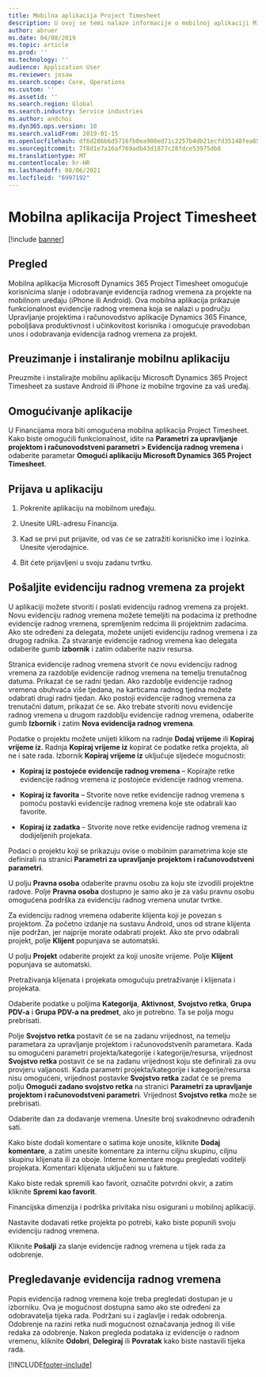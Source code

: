 ```yaml
---
title: Mobilna aplikacija Project Timesheet
description: U ovoj se temi nalaze informacije o mobilnoj aplikaciji Microsoft Dynamics 365 Project Timesheet. Mobilna aplikacija Project Timesheet omogućuje korisnicima slanje i odobravanje evidencija radnog vremena za projekte na mobilnom uređaju.
author: abruer
ms.date: 04/08/2019
ms.topic: article
ms.prod: ''
ms.technology: ''
audience: Application User
ms.reviewer: josaw
ms.search.scope: Core, Operations
ms.custom: ''
ms.assetid: ''
ms.search.region: Global
ms.search.industry: Service industries
ms.author: andchoi
ms.dyn365.ops.version: 10
ms.search.validFrom: 2019-01-15
ms.openlocfilehash: df6d286b6d5716fb0ea908ed71c2257b4db21ecfd35148fea65dfd96e058ac9a
ms.sourcegitcommit: 7f8d1e7a16af769adb43d1877c28fdce53975db8
ms.translationtype: MT
ms.contentlocale: hr-HR
ms.lasthandoff: 08/06/2021
ms.locfileid: "6997192"
---
```

# <a name="project-timesheet-mobile-application"></a>Mobilna aplikacija Project Timesheet

[!include [banner](../includes/banner.md)]

## <a name="overview"></a>Pregled

Mobilna aplikacija Microsoft Dynamics 365 Project Timesheet omogućuje korisnicima slanje i odobravanje evidencija radnog vremena za projekte na mobilnom uređaju (iPhone ili Android). Ova mobilna aplikacija prikazuje funkcionalnost evidencije radnog vremena koja se nalazi u području Upravljanje projektima i računovodstvo aplikacije Dynamics 365 Finance, poboljšava produktivnost i učinkovitost korisnika i omogućuje pravodoban unos i odobravanja evidencija radnog vremena za projekt.

## <a name="download-and-install-the-mobile-app"></a>Preuzimanje i instaliranje mobilnu aplikaciju

Preuzmite i instalirajte mobilnu aplikaciju Microsoft Dynamics 365 Project Timesheet za sustave Android ili iPhone iz mobilne trgovine za vaš uređaj.

## <a name="enable-the-app"></a>Omogućivanje aplikacije 

U Financijama mora biti omogućena mobilna aplikacija Project Timesheet. Kako biste omogućili funkcionalnost, idite na **Parametri za upravljanje projektom i računovodstveni parametri \> Evidencija radnog vremena** i odaberite parametar **Omogući aplikaciju Microsoft Dynamics 365 Project Timesheet**.

## <a name="sign-in-to-the-app"></a>Prijava u aplikaciju

1.  Pokrenite aplikaciju na mobilnom uređaju.

2.  Unesite URL-adresu Financija.

3.  Kad se prvi put prijavite, od vas će se zatražiti korisničko ime i lozinka. Unesite vjerodajnice.

4.  Bit ćete prijavljeni u svoju zadanu tvrtku.

## <a name="submit-a-project-timesheet"></a>Pošaljite evidenciju radnog vremena za projekt

U aplikaciji možete stvoriti i poslati evidenciju radnog vremena za projekt. Novu evidenciju radnog vremena možete temeljiti na podacima iz prethodne evidencije radnog vremena, spremljenim redcima ili projektnim zadacima. Ako ste određeni za delegata, možete unijeti evidenciju radnog vremena i za drugog radnika. Za stvaranje evidencije radnog vremena kao delegata odaberite gumb **izbornik** i zatim odaberite naziv resursa.

Stranica evidencije radnog vremena stvorit će novu evidenciju radnog vremena za razdoblje evidencije radnog vremena na temelju trenutačnog datuma. Prikazat će se radni tjedan. Ako razdoblje evidencije radnog vremena obuhvaća više tjedana, na karticama radnog tjedna možete odabrati drugi radni tjedan.
Ako postoji evidencije radnog vremena za trenutačni datum, prikazat će se. Ako trebate stvoriti novu evidencije radnog vremena u drugom razdoblju evidencije radnog vremena, odaberite gumb **Izbornik** i zatim **Nova evidencija radnog vremena**.

Podatke o projektu možete unijeti klikom na radnje **Dodaj vrijeme** ili **Kopiraj vrijeme iz**. Radnja **Kopiraj vrijeme iz** kopirat će podatke retka projekta, ali ne i sate rada. Izbornik **Kopiraj vrijeme iz** uključuje sljedeće mogućnosti:

- **Kopiraj iz postojeće evidencije radnog vremena** – Kopirajte retke evidencije radnog vremena iz postojeće evidencije radnog vremena.

- **Kopiraj iz favorita** – Stvorite nove retke evidencije radnog vremena s pomoću postavki evidencije radnog vremena koje ste odabrali kao favorite.

- **Kopiraj iz zadatka** – Stvorite nove retke evidencije radnog vremena iz dodijeljenih projekata.

Podaci o projektu koji se prikazuju ovise o mobilnim parametrima koje ste definirali na stranici **Parametri za upravljanje projektom i računovodstveni parametri**.

U polju **Pravna osoba** odaberite pravnu osobu za koju ste izvodili projektne radove. Polje **Pravna osoba** dostupno je samo ako je za vašu pravnu osobu omogućena podrška za evidenciju radnog vremena unutar tvrtke.

Za evidenciju radnog vremena odaberite klijenta koji je povezan s projektom. Za početno izdanje na sustavu Android, unos od strane klijenta nije podržan, jer najprije morate odabrati projekt. Ako ste prvo odabrali projekt, polje **Klijent** popunjava se automatski.

U polju **Projekt** odaberite projekt za koji unosite vrijeme. Polje **Klijent** popunjava se automatski.

Pretraživanja klijenata i projekata omogućuju pretraživanje i klijenata i projekata.

Odaberite podatke u poljima **Kategorija**, **Aktivnost**, **Svojstvo retka**, **Grupa PDV-a** i **Grupa PDV-a na predmet**, ako je potrebno. Ta se polja mogu prebrisati.

Polje **Svojstvo retka** postavit će se na zadanu vrijednost, na temelju parametara za upravljanje projektom i računovodstvenih parametara. Kada su omogućeni parametri projekta/kategorije i kategorije/resursa, vrijednost **Svojstvo retka** postavit će se na zadanu vrijednost koju ste definirali za ovu provjeru valjanosti. Kada parametri projekta/kategorije i kategorije/resursa nisu omogućeni, vrijednost postavke **Svojstvo retka** zadat će se prema polju **Omogući zadano svojstvo retka** na stranici **Parametri za upravljanje projektom i računovodstveni parametri**. Vrijednost **Svojstvo retka** može se prebrisati.

Odaberite dan za dodavanje vremena. Unesite broj svakodnevno odrađenih sati.

Kako biste dodali komentare o satima koje unosite, kliknite **Dodaj komentare**, a zatim unesite komentare za internu ciljnu skupinu, ciljnu skupinu klijenata ili za oboje.
Interne komentare mogu pregledati voditelji projekata. Komentari klijenata uključeni su u fakture.

Kako biste redak spremili kao favorit, označite potvrdni okvir, a zatim kliknite **Spremi kao favorit**.

Financijska dimenzija i podrška privitaka nisu osigurani u mobilnoj aplikaciji.

Nastavite dodavati retke projekta po potrebi, kako biste popunili svoju evidenciju radnog vremena.

Kliknite **Pošalji** za slanje evidencije radnog vremena u tijek rada za odobrenje.

## <a name="review-timesheets"></a>Pregledavanje evidencija radnog vremena

Popis evidencija radnog vremena koje treba pregledati dostupan je u izborniku. Ova je mogućnost dostupna samo ako ste određeni za odobravatelja tijeka rada. Podržani su i zaglavlje i redak odobrenja. Odobrenje na razini retka nudi mogućnost označavanja jednog ili više redaka za odobrenje. Nakon pregleda podataka iz evidencije o radnom vremenu, kliknite **Odobri**, **Delegiraj** ili **Povratak** kako biste nastavili tijeka rada.


[!INCLUDE[footer-include](../includes/footer-banner.md)]